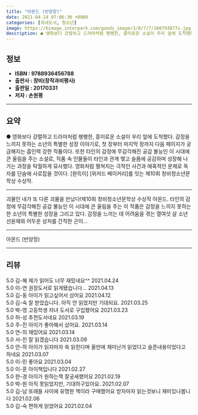 ```yaml
---
title: "아몬드 (반양장)"
date: 2021-04-24 07:06:30 +0900
categories: [국내도서, 청소년]
image: https://bimage.interpark.com/goods_image/3/8/7/7/266793877s.jpg
description: ● 영화보다 강렬하고 드라마처럼 팽팽한, 흥미로운 소설이 우리 앞에 도착했다. 감정을 느끼지 못하는 소년의 특별한 성장 이야기로, 첫 장부터 마지막 장까지 다음 페이지가 궁금해지는 흡인력 강한 작품이다. 또한 타인의 감정에 무감각해진 공감 불능인 이 시대에 큰 울림을 주는 소설로, 작
---
```


## **정보**

- **ISBN : 9788936456788**
- **출판사 : 창비(창작과비평사)**
- **출판일 : 20170331**
- **저자 : 손원평**

------



## **요약**

●  영화보다 강렬하고 드라마처럼 팽팽한, 흥미로운 소설이 우리 앞에 도착했다. 감정을 느끼지 못하는 소년의 특별한 성장 이야기로, 첫 장부터 마지막 장까지 다음 페이지가 궁금해지는 흡인력 강한 작품이다. 또한 타인의 감정에 무감각해진 공감 불능인 이 시대에 큰 울림을 주는 소설로, 작품 속 인물들이 타인과 관계 맺고 슬픔에 공감하며 성장해 나가는 과정을 탁월하게 묘사했다. 영화처럼 펼쳐지는 극적인 사건과 매혹적인 문체로 독자를 단숨에 사로잡을 것이다. [완득이] [위저드 베이커리]를 잇는 제10회 창비청소년문학상 수상작.

------

괴물인 내가 또 다른 괴물을 만났다!제10회 창비청소년문학상 수상작 아몬드. 타인의 감정에 무감각해진 공감 불능인 이 시대에 큰 울림을 주는 이 작품은 감정을 느끼지 못하는 한 소년의 특별한 성장을 그리고 있다. 감정을 느끼는 데 어려움을 겪는 열여섯 살 소년 선윤재와 어두운 상처를 간직한 곤이... 

------


아몬드 (반양장) 

------


## **리뷰** 

5.0 김-혜 제가 읽어도 너무 재밌네요^^ 2021.04.24 <br/>5.0 이-연 권장도서로 읽게됐습니다... 2021.04.13 <br/>5.0 김-동 아이가 읽고싶어서 샀어요 2021.04.12 <br/>5.0 김-숙 잘 받았습니다. 아직 안 읽었지만 기대되요. 2021.03.25 <br/>5.0 박-영 고등학생 자녀 도서로 구입했어요  2021.03.23 <br/>5.0 허-성 추천도서네요 2021.03.19 <br/>5.0 주-진 아이가 좋아해서 샀어요. 2021.03.14 <br/>5.0 연-의 재밌어요 2021.03.14 <br/>5.0 서-진 잘 읽겠습니다 2021.03.09 <br/>5.0 안-하 아이가 읽자마자 쑥 읽힌다며 올만에 재미난거 읽었다고 슬픈내용이었다고 하네요 2021.03.07 <br/>5.0 이-민 좋아요 2021.03.04 <br/>5.0 이-훈 아이책입니다  2021.02.27 <br/>5.0 한-경 아이가 원하는책 잘궁새했어요 2021.02.19 <br/>5.0 박-원 아직 못읽었지만, 기대하구있아요. 2021.02.07 <br/>5.0 김-남 또래들 사이에 유명한 책이라 구매했어요
받자마자 읽는것보니 재미있나봅니다 2021.02.06 <br/>5.0 김-숙 편하게 읽었어요 2021.02.04 <br/>